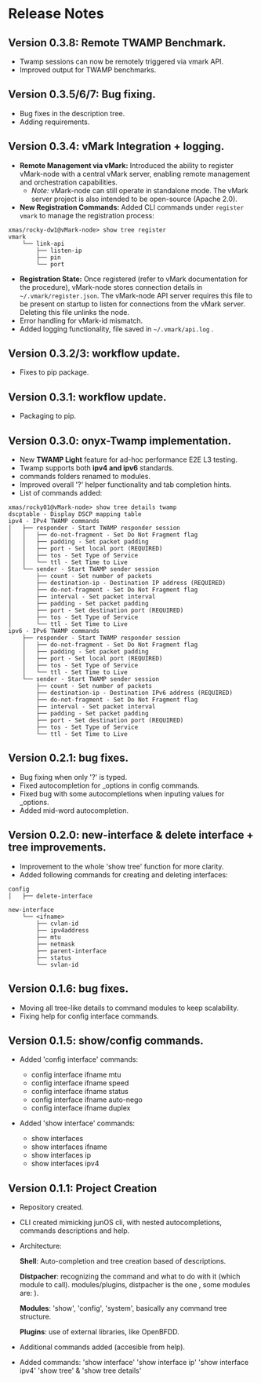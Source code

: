 # Release Notes

Version 0.3.8: Remote TWAMP Benchmark.
---------------------------------

- Twamp sessions can now be remotely triggered via vmark API.
- Improved output for TWAMP benchmarks.

Version 0.3.5/6/7: Bug fixing.
---------------------------------

- Bug fixes in the description tree.
- Adding requirements.

Version 0.3.4: vMark Integration + logging.
---------------------------------

- **Remote Management via vMark:** Introduced the ability to register vMark-node with a central vMark server, enabling remote management and orchestration capabilities.
    *   *Note:* vMark-node can still operate in standalone mode. The vMark server project is also intended to be open-source (Apache 2.0).
- **New Registration Commands:** Added CLI commands under `register vmark` to manage the registration process:
```
xmas/rocky-dw1@vMark-node> show tree register
vmark
    └── link-api
        ├── listen-ip
        ├── pin
        └── port
```
- **Registration State:** Once registered (refer to vMark documentation for the procedure), vMark-node stores connection details in `~/.vmark/register.json`. The vMark-node API server requires this file to be present on startup to listen for connections from the vMark server. Deleting this file unlinks the node.
- Error handling for vMark-id mismatch.
- Added logging functionality, file saved in `~/.vmark/api.log` .

Version 0.3.2/3: workflow update.
-------------------------

- Fixes to pip package.

Version 0.3.1: workflow update.
-------------------------

- Packaging to pip.

Version 0.3.0: onyx-Twamp implementation.
-------------------------

- New **TWAMP Light** feature for ad-hoc performance E2E L3 testing.
- Twamp supports both **ipv4 and ipv6** standards.
- commands folders renamed to modules.
- Improved overall '?' helper functionality and tab completion hints.
- List of commands added:

```
xmas/rocky01@vMark-node> show tree details twamp
dscptable - Display DSCP mapping table
ipv4 - IPv4 TWAMP commands
│   ├── responder - Start TWAMP responder session
│   │   ├── do-not-fragment - Set Do Not Fragment flag
│   │   ├── padding - Set packet padding
│   │   ├── port - Set local port (REQUIRED)
│   │   ├── tos - Set Type of Service
│   │   └── ttl - Set Time to Live
│   └── sender - Start TWAMP sender session
│       ├── count - Set number of packets
│       ├── destination-ip - Destination IP address (REQUIRED)
│       ├── do-not-fragment - Set Do Not Fragment flag
│       ├── interval - Set packet interval
│       ├── padding - Set packet padding
│       ├── port - Set destination port (REQUIRED)
│       ├── tos - Set Type of Service
│       └── ttl - Set Time to Live
ipv6 - IPv6 TWAMP commands
    ├── responder - Start TWAMP responder session
    │   ├── do-not-fragment - Set Do Not Fragment flag
    │   ├── padding - Set packet padding
    │   ├── port - Set local port (REQUIRED)
    │   ├── tos - Set Type of Service
    │   └── ttl - Set Time to Live
    └── sender - Start TWAMP sender session
        ├── count - Set number of packets
        ├── destination-ip - Destination IPv6 address (REQUIRED)
        ├── do-not-fragment - Set Do Not Fragment flag
        ├── interval - Set packet interval
        ├── padding - Set packet padding
        ├── port - Set destination port (REQUIRED)
        ├── tos - Set Type of Service
        └── ttl - Set Time to Live
```


Version 0.2.1: bug fixes.
-------------------------

- Bug fixing when only '?' is typed.
- Fixed autocompletion for _options in config commands.
- Fixed bug with some autocompletions when inputing values for _options.
- Added mid-word autocompletion.

Version 0.2.0: new-interface & delete interface + tree improvements.
-------------------------

- Improvement to the whole 'show tree' function for more clarity.
- Added following commands for creating and deleting interfaces:

```
config
│   ├── delete-interface

new-interface
    └── <ifname>
        ├── cvlan-id
        ├── ipv4address
        ├── mtu
        ├── netmask
        ├── parent-interface
        ├── status
        └── svlan-id
```

Version 0.1.6: bug fixes.
-------------------------

- Moving all tree-like details to command modules to keep scalability.
- Fixing help for config interface commands.

Version 0.1.5: show/config commands.
-------------------------
- Added 'config interface' commands:
	- config interface ifname mtu
	- config interface ifname speed
	- config interface ifname status
	- config interface ifname auto-nego
	- config interface ifname duplex
	
- Added 'show interface' commands:
	- show interfaces
	- show interfaces ifname
	- show interfaces ip
	- show interfaces ipv4

Version 0.1.1: Project Creation
-------------------------
- Repository created.
- CLI created mimicking junOS cli, with nested autocompletions, commands descriptions and help.
- Architecture:

  **Shell**:
  Auto-completion and tree creation based of descriptions.
  
  **Distpacher**: recognizing the command and what to do with it (which module to call). modules/plugins, distpacher is the one , some modules are: ).
  
  **Modules**: 'show', 'config', 'system', basically any command tree structure.
  
  **Plugins**: use of external libraries, like OpenBFDD.
  
- Additional commands added (accesible from help).
- Added commands:
  'show interface'
  'show interface ip'
  'show interface ipv4'
  'show tree' & 'show tree details'
